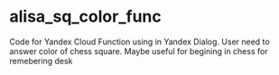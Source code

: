 # alisa_sq_color_func
Code for Yandex Cloud Function using in Yandex Dialog.
User need to answer color of chess square.
Maybe useful for begining in chess for remebering desk
